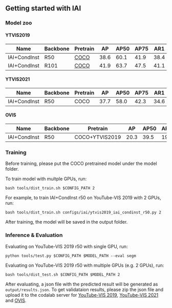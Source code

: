 ## Getting started with IAI

### Model zoo

#### YTVIS2019

|      Name    | Backbone | Pretrain | AP   | AP50 | AP75 | AR1  | AR10 | Model |
| -------------| -------- | -------- | ---- | ---- | ---- | ---- | ---- | ----- |
| IAI+CondInst |   R50    | [COCO](https://drive.google.com/file/d/15w9jpvK8I5GrHYKWI8VOnmkc_gBU7aa2/view?usp=sharing) | 38.6 | 60.1 | 41.9 | 38.4 | 45.6 | [gdrive](https://drive.google.com/file/d/1v6DJKjoiBvwO0jAR3fNTLfnpAP4ZaEh8/view?usp=sharing) |
| IAI+CondInst |   R101   | [COCO](https://drive.google.com/file/d/1Tfg__rlo9VlMQWtIHPqvHzFwASPVb3U-/view?usp=sharing) | 41.9 | 63.7 | 47.5 | 41.1 | 49.6 | [gdrive](https://drive.google.com/file/d/18tKT_b37CPaZL6AMaA5_sfOSzTnNxzsk/view?usp=sharing) |

#### YTVIS2021

|      Name    | Backbone | Pretrain | AP   | AP50 | AP75 | AR1  | AR10 | Model |
| -------------| -------- | -------- | ---- | ---- | ---- | ---- | ---- | ----- |
| IAI+CondInst |   R50    | COCO | 37.7 | 58.0 | 42.3 | 34.6 | 45.6 | gdrive |

#### OVIS

|      Name    | Backbone | Pretrain | AP   | AP50 | AP75 | AR1  | AR10 | Model |
| -------------| -------- | -------- | ---- | ---- | ---- | ---- | ---- | ----- |
| IAI+CondInst |   R50    | COCO+YTVIS2019 | 20.3 | 39.5 | 19.0 | 11.9 | 26.2 | gdrive |


### Training

Before training, please put the COCO pretrained model under the model folder. 

To train model with multple GPUs, run:
```
bash tools/dist_train.sh $CONFIG_PATH 2
```

For example, to train IAI+CondInst r50 on YouTube-VIS 2019 with 2 GPUs, run:

```
bash tools/dist_train.sh configs/iai/ytvis2019_iai_condinst_r50.py 2
```

After training, the model will be saved in the output folder.

### Inference & Evaluation

Evaluating on YouTube-VIS 2019 r50 with single GPU, run:

```
python tools/test.py $CONFIG_PATH $MODEL_PATH --eval segm
```

Evaluating on YouTube-VIS 2019 r50 with multiple GPUs (e.g. 2 GPUs), run:

```
bash tools/dist_test.sh $CONFIG_PATH $MODEL_PATH 2 
```

After evaluating, a json file with the predicted result will be generated as ```output/results.json```. To get validataion results, please zip the json file and upload it to the codalab server for [YouTube-VIS 2019](https://competitions.codalab.org/competitions/20128#participate-submit_results), [YouTube-VIS 2021](https://competitions.codalab.org/competitions/28988#participate-submit_results) and [OVIS](https://codalab.lisn.upsaclay.fr/competitions/4763).
